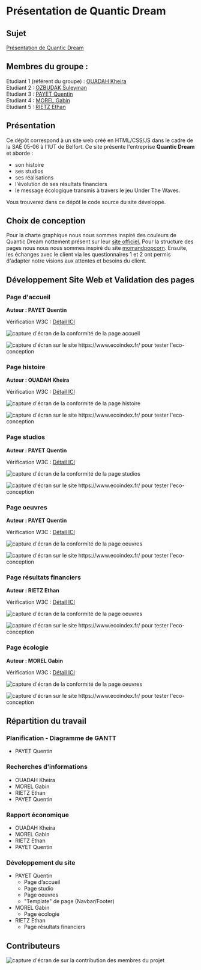 # Présentation de Quantic Dream

## Sujet

[Présentation de Quantic Dream](https://quentin0312.github.io/QuanticDream/)

## Membres du groupe :

Etudiant 1 (référent du groupe) : [OUADAH Kheira](mailto:kheira.ouadah@edu.univ-fcomte.fr?subject=SAE_1_05_06)  
Etudiant 2 : [OZBUDAK Suleyman](mailto:suleyman.ozbudak@edu.univ-fcomte.fr?subject=SAE_1_05_06)  
Etudiant 3 : [PAYET Quentin](mailto:quentin.payet02@edu.univ-fcomte.fr?subject=SAE_1_05_06)  
Etudiant 4 : [MOREL Gabin](mailto:gabien.morel@edu.univ-fcomte.fr?subject=SAE_1_05_06)  
Etudiant 5 : [RIETZ Ethan](mailto:ethan.rietz@edu.univ-fcomte.fr?subject=SAE_1_05_06)

## Présentation

Ce dépôt correspond à un site web créé en HTML/CSS/JS dans le cadre de la SAÉ 05-06 à l'IUT de Belfort. Ce site présente l'entreprise **Quantic Dream** et aborde :

- son histoire
- ses studios
- ses réalisations
- l'évolution de ses résultats financiers
- le message écologique transmis à travers le jeu Under The Waves.

Vous trouverez dans ce dépôt le code source du site développé.

## Choix de conception

Pour la charte graphique nous nous sommes inspiré des couleurs de Quantic Dream nottement présent sur leur [site officiel.](https://www.quanticdream.com/fr) Pour la structure des pages nous nous nous sommes inspiré du site [momandpopcorn](https://momandpopcorn.com/). Ensuite, les échanges avec le client via les questionnaires 1 et 2 ont permis d'adapter notre visions aux attentes et besoins du client.

## Développement Site Web et Validation des pages

### Page d'accueil

**Auteur : PAYET Quentin**

Vérification W3C : [Détail ICI](https://validator.w3.org/nu/?doc=https%3A%2F%2Fquentin0312.github.io%2FQuanticDream%2Findex.html)

![capture d'écran de la conformité de la page accueil](doc/w3c_accueil.png)

![capture d'écran sur le site https://www.ecoindex.fr/ pour tester l'eco-conception](doc/eco_accueil.png)

### Page histoire

**Auteur : OUADAH Kheira**

Vérification W3C : [Détail ICI](https://validator.w3.org/nu/?doc=https%3A%2F%2Fquentin0312.github.io%2FQuanticDream%2Fhistoire.html)

![capture d'écran de la conformité de la page histoire](doc/w3c_histoire.png)

![capture d'écran sur le site https://www.ecoindex.fr/ pour tester l'eco-conception](doc/eco_histoire.png)

### Page studios

**Auteur : PAYET Quentin**

Vérification W3C : [Détail ICI](https://validator.w3.org/nu/?doc=https%3A%2F%2Fquentin0312.github.io%2FQuanticDream%2Fstudios.html)

![capture d'écran de la conformité de la page studios](doc/w3c_studios.png)

![capture d'écran sur le site https://www.ecoindex.fr/ pour tester l'eco-conception](doc/eco_studios.png)

### Page oeuvres

**Auteur : PAYET Quentin**

Vérification W3C : [Détail ICI](https://validator.w3.org/nu/?doc=https%3A%2F%2Fquentin0312.github.io%2FQuanticDream%2Foeuvres.html)

![capture d'écran de la conformité de la page oeuvres](doc/w3c_oeuvres.png)

![capture d'écran sur le site https://www.ecoindex.fr/ pour tester l'eco-conception](doc/eco_oeuvres.png)

### Page résultats financiers

**Auteur : RIETZ Ethan**

Vérification W3C : [Détail ICI](https://validator.w3.org/nu/?doc=https%3A%2F%2Fquentin0312.github.io%2FQuanticDream%2Feconomie.html)

![capture d'écran de la conformité de la page oeuvres](doc/w3c_resultats_financiers.png)

![capture d'écran sur le site https://www.ecoindex.fr/ pour tester l'eco-conception](doc/eco_economie.png)

### Page écologie

**Auteur : MOREL Gabin**

Vérification W3C : [Détail ICI](https://validator.w3.org/nu/?doc=https%3A%2F%2Fquentin0312.github.io%2FQuanticDream%2Fecologie.html)

![capture d'écran de la conformité de la page oeuvres](doc/w3c_ecologie.png)

![capture d'écran sur le site https://www.ecoindex.fr/ pour tester l'eco-conception](doc/eco_ecologie.png)

## Répartition du travail

### Planification - Diagramme de GANTT

- PAYET Quentin

### Recherches d'informations

- OUADAH Kheira
- MOREL Gabin
- RIETZ Ethan
- PAYET Quentin

### Rapport économique

- OUADAH Kheira
- MOREL Gabin
- RIETZ Ethan
- PAYET Quentin

### Développement du site

- PAYET Quentin
  - Page d’accueil
  - Page studio
  - Page oeuvres
  - "Template" de page (Navbar/Footer)
- MOREL Gabin
  - Page écologie
- RIETZ Ethan
  - Page résultats financiers

## Contributeurs

![capture d'écran de sur la contribution des membres du projet](doc/github_insights.png)
